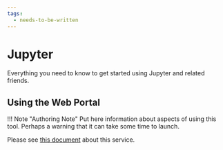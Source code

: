 ```yaml
---
tags:
  - needs-to-be-written
---
```


# Jupyter

Everything you need to know to get started using Jupyter and related friends.

## Using the Web Portal
!!! Note "Authoring Note"
    Put here information about aspects of using this tool. Perhaps a warning that it can take some time to launch.

Please see [this document](../portal/webapps.md) about this service.
